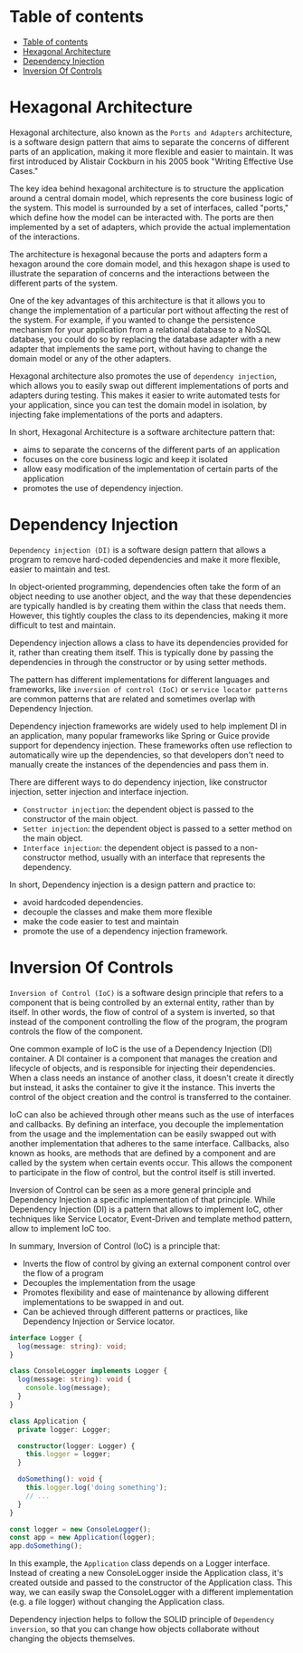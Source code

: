 

# Table of contents
- [Table of contents](#table-of-contents)
- [Hexagonal Architecture ](#hexagonal-architecture-)
- [Dependency Injection](#dependency-injection)
- [Inversion Of Controls ](#inversion-of-controls-)


# Hexagonal Architecture <a name='hexagonal-architecture'></a>

Hexagonal architecture, also known as the `Ports and Adapters` architecture, is a software design pattern that aims to separate the concerns of different parts of an application, making it more flexible and easier to maintain. It was first introduced by Alistair Cockburn in his 2005 book "Writing Effective Use Cases."

The key idea behind hexagonal architecture is to structure the application around a central domain model, which represents the core business logic of the system. This model is surrounded by a set of interfaces, called "ports," which define how the model can be interacted with. The ports are then implemented by a set of adapters, which provide the actual implementation of the interactions.

The architecture is hexagonal because the ports and adapters form a hexagon around the core domain model, and this hexagon shape is used to illustrate the separation of concerns and the interactions between the different parts of the system.

One of the key advantages of this architecture is that it allows you to change the implementation of a particular port without affecting the rest of the system. For example, if you wanted to change the persistence mechanism for your application from a relational database to a NoSQL database, you could do so by replacing the database adapter with a new adapter that implements the same port, without having to change the domain model or any of the other adapters.

Hexagonal architecture also promotes the use of `dependency injection`, which allows you to easily swap out different implementations of ports and adapters during testing. This makes it easier to write automated tests for your application, since you can test the domain model in isolation, by injecting fake implementations of the ports and adapters.

In short, Hexagonal Architecture is a software architecture pattern that:

* aims to separate the concerns of the different parts of an application
* focuses on the core business logic and keep it isolated
* allow easy modification of the implementation of certain parts of the application
* promotes the use of dependency injection.


# Dependency Injection

`Dependency injection (DI)` is a software design pattern that allows a program to remove hard-coded dependencies and make it more flexible, easier to maintain and test.

In object-oriented programming, dependencies often take the form of an object needing to use another object, and the way that these dependencies are typically handled is by creating them within the class that needs them. However, this tightly couples the class to its dependencies, making it more difficult to test and maintain.

Dependency injection allows a class to have its dependencies provided for it, rather than creating them itself. This is typically done by passing the dependencies in through the constructor or by using setter methods.

The pattern has different implementations for different languages and frameworks, like `inversion of control (IoC)` or `service locator patterns` are common patterns that are related and sometimes overlap with Dependency Injection.

Dependency injection frameworks are widely used to help implement DI in an application, many popular frameworks like Spring or Guice provide support for dependency injection. These frameworks often use reflection to automatically wire up the dependencies, so that developers don't need to manually create the instances of the dependencies and pass them in.

There are different ways to do dependency injection, like constructor injection, setter injection and interface injection.

* `Constructor injection`: the dependent object is passed to the constructor of the main object.
* `Setter injection`: the dependent object is passed to a setter method on the main object.
* `Interface injection`: the dependent object is passed to a non-constructor method, usually with an interface that represents the dependency.

In short, Dependency injection is a design pattern and practice to:

* avoid hardcoded dependencies.
* decouple the classes and make them more flexible
* make the code easier to test and maintain
* promote the use of a dependency injection framework.


# Inversion Of Controls <a name="inversion-of-controls"></a>

`Inversion of Control (IoC)` is a software design principle that refers to a component that is being controlled by an external entity, rather than by itself. In other words, the flow of control of a system is inverted, so that instead of the component controlling the flow of the program, the program controls the flow of the component.

One common example of IoC is the use of a Dependency Injection (DI) container. A DI container is a component that manages the creation and lifecycle of objects, and is responsible for injecting their dependencies. When a class needs an instance of another class, it doesn't create it directly but instead, it asks the container to give it the instance. This inverts the control of the object creation and the control is transferred to the container.

IoC can also be achieved through other means such as the use of interfaces and callbacks. By defining an interface, you decouple the implementation from the usage and the implementation can be easily swapped out with another implementation that adheres to the same interface. Callbacks, also known as hooks, are methods that are defined by a component and are called by the system when certain events occur. This allows the component to participate in the flow of control, but the control itself is still inverted.

Inversion of Control can be seen as a more general principle and Dependency Injection a specific implementation of that principle. While Dependency Injection (DI) is a pattern that allows to implement IoC, other techniques like Service Locator, Event-Driven and template method pattern, allow to implement IoC too.

In summary, Inversion of Control (IoC) is a principle that:

* Inverts the flow of control by giving an external component control over the flow of a program
* Decouples the implementation from the usage
* Promotes flexibility and ease of maintenance by allowing different implementations to be swapped in and out.
* Can be achieved through different patterns or practices, like Dependency Injection or Service locator.

```typescript
interface Logger {
  log(message: string): void;
}

class ConsoleLogger implements Logger {
  log(message: string): void {
    console.log(message);
  }
}

class Application {
  private logger: Logger;

  constructor(logger: Logger) {
    this.logger = logger;
  }

  doSomething(): void {
    this.logger.log('doing something');
    // ...
  }
}

const logger = new ConsoleLogger();
const app = new Application(logger);
app.doSomething();
```

In this example, the `Application` class depends on a Logger interface. Instead of creating a new ConsoleLogger inside the Application class, it's created outside and passed to the constructor of the Application class. This way, we can easily swap the ConsoleLogger with a different implementation (e.g. a file logger) without changing the Application class.

Dependency injection helps to follow the SOLID principle of `Dependency inversion`, so that you can change how objects collaborate without changing the objects themselves.

